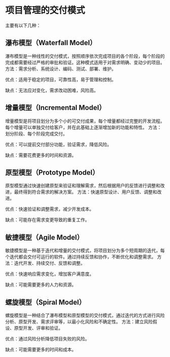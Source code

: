 # 项目管理的交付模式

主要有以下几种：

## 瀑布模型（Waterfall Model）

瀑布模型是一种线性的交付模式，按照顺序依次完成项目的各个阶段，每个阶段的完成都需要经过严格的审批和验证。这种模式适用于对需求明确、变动少的项目。
方法：需求分析、系统设计、编码、测试、部署、维护。

优点：适用于稳定的项目，可靠性高，易于管理和控制。

缺点：无法应对变化，需求改动困难，风险高。

## 增量模型（Incremental Model）

增量模型是将项目划分为多个小的可交付成果，每个增量都经过完整的开发流程。每个增量可以单独交付给客户，并在此基础上逐渐增加新的功能和特性。
方法：划分阶段、每个阶段完成交付。

优点：可以提前交付部分功能，验证需求，降低风险。

缺点：需要花费更多的时间和资源。

## 原型模型（Prototype Model）

原型模型通过快速创建原型来验证和理解需求，然后根据用户的反馈进行调整和改进，最终得到符合需求的解决方案。
方法：快速原型设计、用户反馈、调整和改进。

优点：快速验证和调整需求，减少开发成本。

缺点：可能存在需求变更导致的重复工作。

## 敏捷模型（Agile Model）

敏捷模型是一种基于迭代和增量的交付模式，将项目划分为多个短周期的迭代，每个迭代都会交付可运行的软件。通过持续反馈和协作，不断优化和调整需求。
方法：迭代开发、持续交付、反馈和调整。

优点：快速响应需求变化，增加客户满意度。

缺点：可能需要更多的人力和资源。

## 螺旋模型（Spiral Model）

螺旋模型是一种结合了瀑布模型和原型模型的交付模式，通过迭代的方式进行风险分析、原型开发、需求评审等，以最小化风险和不确定性。
方法：建立风险假设、原型开发、评审和验证。

优点：通过风险分析降低项目失败的风险。

缺点：可能需要更多的时间和成本。
